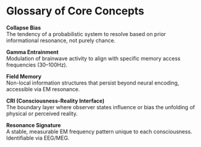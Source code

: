 # Glossary of Core Concepts

**Collapse Bias**  
The tendency of a probabilistic system to resolve based on prior informational resonance, not purely chance.

**Gamma Entrainment**  
Modulation of brainwave activity to align with specific memory access frequencies (30–100Hz).

**Field Memory**  
Non-local information structures that persist beyond neural encoding, accessible via EM resonance.

**CRI (Consciousness-Reality Interface)**  
The boundary layer where observer states influence or bias the unfolding of physical or perceived reality.

**Resonance Signature**  
A stable, measurable EM frequency pattern unique to each consciousness. Identifiable via EEG/MEG.